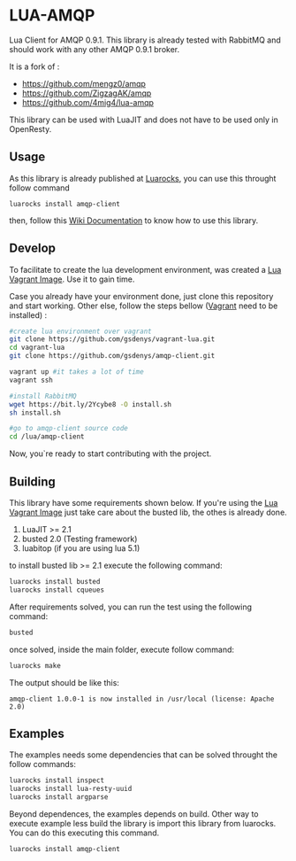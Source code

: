 # LUA-AMQP

Lua Client for AMQP 0.9.1. This library is already tested with RabbitMQ and should work with any other AMQP 0.9.1 broker.

It is a fork of : 

* https://github.com/mengz0/amqp
* https://github.com/ZigzagAK/amqp
* https://github.com/4mig4/lua-amqp

This library can be used with LuaJIT and does not have to be used only in OpenResty.

## Usage

As this library is already published at [Luarocks](https://luarocks.org), you can use this throught follow command

    luarocks install amqp-client

then, follow this [Wiki Documentation](https://github.com/gsdenys/amqp-client/wiki) to know how to use this library.

## Develop

To facilitate to create the lua development environment, was created a [Lua Vagrant Image](https://github.com/gsdenys/vagrant-lua). Use it to gain time.

Case you already have your environment done, just clone this repository and start working. Other else, follow the steps bellow ([Vagrant](https://www.vagrantup.com) need to be installed) :

```sh
#create lua environment over vagrant
git clone https://github.com/gsdenys/vagrant-lua.git
cd vagrant-lua
git clone https://github.com/gsdenys/amqp-client.git

vagrant up #it takes a lot of time 
vagrant ssh

#install RabbitMQ
wget https://bit.ly/2Ycybe8 -O install.sh
sh install.sh

#go to amqp-client source code
cd /lua/amqp-client
```

Now, you`re ready to start contributing with the project.

## Building

This library have some requirements shown below. If you're using the [Lua Vagrant Image](https://github.com/gsdenys/vagrant-lua) just take care about the busted lib, the othes is already done.

1. LuaJIT >= 2.1 
2. busted 2.0 (Testing framework)
3. luabitop (if you are using lua 5.1)

to install busted lib >= 2.1 execute the following command:

```sh
luarocks install busted
luarocks install cqueues
```

After requirements solved, you can run the test using the following command:

```sh
busted
```

once solved, inside the main folder, execute follow command:

```sh
luarocks make
```

The output should be like this:

    amqp-client 1.0.0-1 is now installed in /usr/local (license: Apache 2.0)

## Examples

The examples needs some dependencies that can be solved throught the follow commands:

```sh
luarocks install inspect
luarocks install lua-resty-uuid
luarocks install argparse
```

Beyond dependences, the examples depends on build. Other way to execute example less build the library is import this library from luarocks. You can do this executing this command.

 ```sh
 luarocks install amqp-client
 ```   
